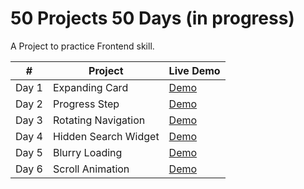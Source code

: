 # 50 Projects 50 Days (in progress)

A Project to practice Frontend skill.

|  #  |  Project | Live Demo |
| :-: | --- | --- |
| Day 1 | Expanding Card | [Demo](https://michael0423.github.io/50projects50days/01Expanding-Cards) |
| Day 2 | Progress Step | [Demo](https://michael0423.github.io/50projects50days/02Progress-Steps) |
| Day 3 | Rotating Navigation | [Demo](https://michael0423.github.io/50projects50days/03Rotating-Navigation) |
| Day 4 | Hidden Search Widget | [Demo](https://michael0423.github.io/50projects50days/04Hidden-Search-Widget) |
| Day 5 | Blurry Loading | [Demo](https://michael0423.github.io/50projects50days/05blurry-loading) |
| Day 6 | Scroll Animation | [Demo](https://michael0423.github.io/50projects50days/06scroll-animation) |
